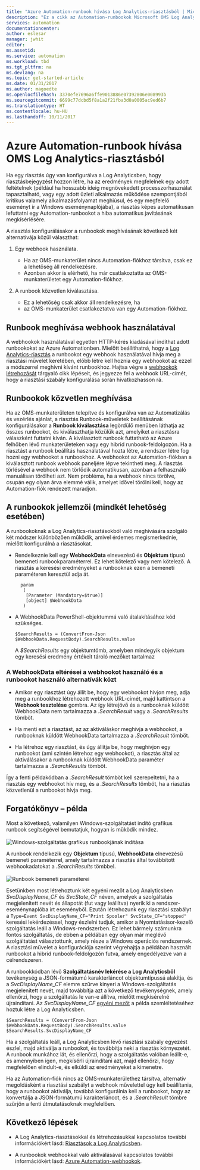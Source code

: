 ```yaml
---
title: "Azure Automation-runbook hívása Log Analytics-riasztásból | Microsoft Docs"
description: "Ez a cikk az Automation-runbookok Microsoft OMS Log Analytics-riasztásokból való meghívásának áttekintését tartalmazza."
services: automation
documentationcenter: 
author: eslesar
manager: jwhit
editor: 
ms.assetid: 
ms.service: automation
ms.workload: tbd
ms.tgt_pltfrm: na
ms.devlang: na
ms.topic: get-started-article
ms.date: 01/31/2017
ms.author: magoedte
ms.openlocfilehash: 3370efe7696a6ffe9013886e07392806e008993b
ms.sourcegitcommit: 6699c77dcbd5f8a1a2f21fba3d0a0005ac9ed6b7
ms.translationtype: HT
ms.contentlocale: hu-HU
ms.lasthandoff: 10/11/2017
---
```

# <a name="calling-an-azure-automation-runbook-from-an-oms-log-analytics-alert"></a>Azure Automation-runbook hívása OMS Log Analytics-riasztásból

Ha egy riasztás úgy van konfigurálva a Log Analyticsben, hogy riasztásbejegyzést hozzon létre, ha az eredmények megfelelnek egy adott feltételnek (például ha hosszabb ideig megnövekedett processzorhasználat tapasztalható, vagy egy adott üzleti alkalmazás működése szempontjából kritikus valamely alkalmazásfolyamat meghiúsul, és egy megfelelő eseményt ír a Windows eseménynaplójába), a riasztás képes automatikusan lefuttatni egy Automation-runbookot a hiba automatikus javításának megkísérlésére.  

A riasztás konfigurálásakor a runbookok meghívásának következő két alternatívája közül választhat:

1. Egy webhook használata.
   * Ha az OMS-munkaterület nincs Automation-fiókhoz társítva, csak ez a lehetőség áll rendelkezésre.
   * Azonban akkor is elérhető, ha már csatlakoztatta az OMS-munkaterületet egy Automation-fiókhoz.  

2. A runbook közvetlen kiválasztása.
   * Ez a lehetőség csak akkor áll rendelkezésre, ha 
   *  az OMS-munkaterület csatlakoztatva van egy Automation-fiókhoz.  

## <a name="calling-a-runbook-using-a-webhook"></a>Runbook meghívása webhook használatával

A webhookok használatával egyetlen HTTP-kérés kiadásával indíthat adott runbookokat az Azure Automationben.  Mielőtt beállíthatná, hogy a [Log Analytics-riasztás](../log-analytics/log-analytics-alerts.md#alert-rules) a runbookot egy webhook használatával hívja meg a riasztási művelet keretében, előbb létre kell hoznia egy webhookot az ezzel a módszerrel meghívni kívánt runbookhoz.  Hajtsa végre a [webhookok létrehozását](automation-webhooks.md#creating-a-webhook) tárgyaló cikk lépéseit, és jegyezze fel a webhook URL-címét, hogy a riasztási szabály konfigurálása során hivatkozhasson rá.   

## <a name="calling-a-runbook-directly"></a>Runbookok közvetlen meghívása

Ha az OMS-munkaterületen telepítve és konfigurálva van az Automatizálás és vezérlés ajánlat, a riasztás Runbook-műveletek beállításának konfigurálásakor a **Runbook kiválasztása** legördülő menüben láthatja az összes runbookot, és kiválaszthatja közülük azt, amelyiket a riasztásra válaszként futtatni kíván.  A kiválasztott runbook futtatható az Azure felhőben lévő munkaterületeken vagy egy hibrid runbook-feldolgozón.  Ha a riasztást a runbook beállítás használatával hozta létre, a rendszer létre fog hozni egy webhookot a runbookhoz.  A webhookot az Automation-fiókban a kiválasztott runbook webhook paneljére lépve tekintheti meg.  A riasztás törlésével a webhook nem törlődik automatikusan, azonban a felhasználó manuálisan törölheti azt.  Nem probléma, ha a webhook nincs törölve, csupán egy olyan árva elemmé válik, amelyet idővel törölni kell, hogy az Automation-fiók rendezett maradjon.  

## <a name="characteristics-of-a-runbook-for-both-options"></a>A runbookok jellemzői (mindkét lehetőség esetében)

A runbookoknak a Log Analytics-riasztásokból való meghívására szolgáló két módszer különbözően működik, amivel érdemes megismerkednie, mielőtt konfigurálná a riasztásokat.  

* Rendelkeznie kell egy **WebhookData** elnevezésű és **Objektum** típusú bemeneti runbookparaméterrel.  Ez lehet kötelező vagy nem kötelező.  A riasztás a keresési eredményeket a runbooknak ezen a bemeneti paraméteren keresztül adja át.

        param  
         (  
          [Parameter (Mandatory=$true)]  
          [object] $WebhookData  
         )

*  A WebhookData PowerShell-objektummá való átalakításához kód szükséges.

    `$SearchResults = (ConvertFrom-Json $WebhookData.RequestBody).SearchResults.value`

    A *$SearchResults* egy objektumtömb, amelyben mindegyik objektum egy keresési eredmény értékeit tároló mezőket tartalmaz

### <a name="webhookdata-inconsistencies-between-the-webhook-option-and-runbook-option"></a>A WebhookData eltérései a webhookot használó és a runbookot használó alternatívák közt

* Amikor egy riasztást úgy állít be, hogy egy webhookot hívjon meg, adja meg a runbookhoz létrehozott webhook URL-címét, majd kattintson a **Webhook tesztelése** gombra.  Az így létrejövő és a runbooknak küldött WebhookData nem tartalmazza a *.SearchResult* vagy a *.SearchResults* tömböt.

*  Ha menti ezt a riasztást, az az aktiváláskor meghívja a webhookot, a runbooknak küldött WebhookData tartalmazza a *.SearchResult* tömböt.
* Ha létrehoz egy riasztást, és úgy állítja be, hogy meghívjon egy runbookot (ami szintén létrehoz egy webhookot), a riasztás által az aktiválásakor a runbooknak küldött WebhookData paraméter tartalmazza a *.SearchResults* tömböt.

Így a fenti példakódban a *.SearchResult* tömböt kell szerepeltetni, ha a riasztás egy webhookot hív meg, és a *.SearchResults* tömböt, ha a riasztás közvetlenül a runbookot hívja meg.

## <a name="example-walkthrough"></a>Forgatókönyv – példa

Most a következő, valamilyen Windows-szolgáltatást indító grafikus runbook segítségével bemutatjuk, hogyan is működik mindez.<br><br> ![Windows-szolgáltatás grafikus runbookjának indítása](media/automation-invoke-runbook-from-omsla-alert/automation-runbook-restartservice.png)<br>

A runbook rendelkezik egy **Objektum** típusú, **WebhookData** elnevezésű bemeneti paraméterrel, amely tartalmazza a riasztás által továbbított webhookadatokat a *.SearchResults* tömbbel.<br><br> ![Runbook bemeneti paraméterei](media/automation-invoke-runbook-from-omsla-alert/automation-runbook-restartservice-inputparameter.png)<br>

Esetünkben most létrehoztunk két egyéni mezőt a Log Analyticsben *SvcDisplayName_CF* és *SvcState_CF* néven, amelyek a szolgáltatás megjelenített nevét és állapotát (fut vagy leállítva) nyerik ki a rendszer-eseménynaplóba írt eseményből.  Ezután létrehozunk egy riasztási szabályt a `Type=Event SvcDisplayName_CF="Print Spooler" SvcState_CF="stopped"` keresési lekérdezéssel, hogy észlelni tudjuk, amikor a Nyomtatásisor-kezelő szolgáltatás leáll a Windows-rendszerben.  Ez lehet bármely számunkra fontos szolgáltatás, de ebben a példában egy olyan már meglévő szolgáltatást választottunk, amely része a Windows operációs rendszernek.  A riasztási művelet a konfigurációja szerint végrehajtja a példában használt runbookot a hibrid runbook-feldolgozón futva, amely engedélyezve van a célrendszeren.   

A runbookkódban lévő **Szolgáltatásnév lekérése a Log Analyticsből** tevékenység a JSON-formátumú karakterláncot objektumtípussá alakítja, és a *SvcDisplayName_CF* elemre szűrve kinyeri a Windows-szolgáltatás megjelenített nevét, majd továbbítja azt a következő tevékenységnek, amely ellenőrzi, hogy a szolgáltatás le van-e állítva, mielőtt megkísérelné újraindítani.  Az *SvcDisplayName_CF* [egyéni mezőt](../log-analytics/log-analytics-custom-fields.md) a példa szemléltetéséhez hoztuk létre a Log Analyticsben.

    $SearchResults = (ConvertFrom-Json $WebhookData.RequestBody).SearchResults.value
    $SearchResults.SvcDisplayName_CF  

Ha a szolgáltatás leáll, a Log Analyticsben lévő riasztási szabály egyezést észlel, majd aktiválja a runbookot, és továbbítja neki a riasztás környezetét. A runbook munkához lát, és ellenőrzi, hogy a szolgáltatás valóban leállt-e, és amennyiben igen, megkísérli újraindítani azt, majd ellenőrzi, hogy megfelelően elindult-e, és elküldi az eredményeket a kimenetre.     

Ha az Automation-fiók nincs az OMS-munkaterülethez társítva, alternatív megoldásként a riasztási szabályt a webhook művelettel úgy kell beállítania, hogy a runbookot aktiválja, továbbá konfigurálnia kell a runbookot, hogy az konvertálja a JSON-formátumú karakterláncot, és a *.SearchResult* tömbre szűrjön a fenti útmutatásoknak megfelelően.    

## <a name="next-steps"></a>Következő lépések

* A Log Analytics-riasztásokkal és létrehozásukkal kapcsolatos további információkért lásd: [Riasztások a Log Analyticsben](../log-analytics/log-analytics-alerts.md).

* A runbookok webhookkal való aktiválásával kapcsolatos további információkért lásd: [Azure Automation-webhookok](automation-webhooks.md).
